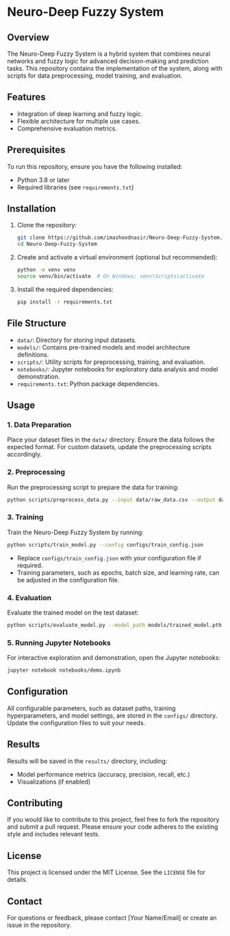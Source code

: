# Neuro-Deep Fuzzy System

## Overview
The Neuro-Deep Fuzzy System is a hybrid system that combines neural networks and fuzzy logic for advanced decision-making and prediction tasks. This repository contains the implementation of the system, along with scripts for data preprocessing, model training, and evaluation.

## Features
- Integration of deep learning and fuzzy logic.
- Flexible architecture for multiple use cases.
- Comprehensive evaluation metrics.

## Prerequisites
To run this repository, ensure you have the following installed:

- Python 3.8 or later
- Required libraries (see `requirements.txt`)

## Installation

1. Clone the repository:
   ```bash
   git clone https://github.com/imashoodnasir/Neuro-Deep-Fuzzy-System.git
   cd Neuro-Deep-Fuzzy-System
   ```

2. Create and activate a virtual environment (optional but recommended):
   ```bash
   python -m venv venv
   source venv/bin/activate  # On Windows: venv\Scripts\activate
   ```

3. Install the required dependencies:
   ```bash
   pip install -r requirements.txt
   ```

## File Structure
- `data/`: Directory for storing input datasets.
- `models/`: Contains pre-trained models and model architecture definitions.
- `scripts/`: Utility scripts for preprocessing, training, and evaluation.
- `notebooks/`: Jupyter notebooks for exploratory data analysis and model demonstration.
- `requirements.txt`: Python package dependencies.

## Usage

### 1. Data Preparation
Place your dataset files in the `data/` directory. Ensure the data follows the expected format. For custom datasets, update the preprocessing scripts accordingly.

### 2. Preprocessing
Run the preprocessing script to prepare the data for training:
```bash
python scripts/preprocess_data.py --input data/raw_data.csv --output data/processed_data.csv
```

### 3. Training
Train the Neuro-Deep Fuzzy System by running:
```bash
python scripts/train_model.py --config configs/train_config.json
```

- Replace `configs/train_config.json` with your configuration file if required.
- Training parameters, such as epochs, batch size, and learning rate, can be adjusted in the configuration file.

### 4. Evaluation
Evaluate the trained model on the test dataset:
```bash
python scripts/evaluate_model.py --model_path models/trained_model.pth --test_data data/test_data.csv
```

### 5. Running Jupyter Notebooks
For interactive exploration and demonstration, open the Jupyter notebooks:
```bash
jupyter notebook notebooks/demo.ipynb
```

## Configuration
All configurable parameters, such as dataset paths, training hyperparameters, and model settings, are stored in the `configs/` directory. Update the configuration files to suit your needs.

## Results
Results will be saved in the `results/` directory, including:
- Model performance metrics (accuracy, precision, recall, etc.)
- Visualizations (if enabled)

## Contributing
If you would like to contribute to this project, feel free to fork the repository and submit a pull request. Please ensure your code adheres to the existing style and includes relevant tests.

## License
This project is licensed under the MIT License. See the `LICENSE` file for details.

## Contact
For questions or feedback, please contact [Your Name/Email] or create an issue in the repository.

